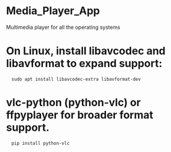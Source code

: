 # Media_Player_App
Multimedia player for all the operating systems

# On Linux, install libavcodec and libavformat to expand support:
 ```
   sudo apt install libavcodec-extra libavformat-dev

 ```

 # vlc-python (python-vlc) or ffpyplayer for broader format support.
 ```
   pip install python-vlc
   
 ```